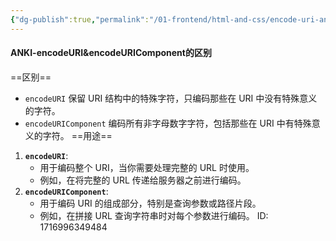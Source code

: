 ```yaml
---
{"dg-publish":true,"permalink":"/01-frontend/html-and-css/encode-uri-and-encode-uri-component/","created":"2024-09-18T14:20:16.727+08:00","updated":"2024-05-30T17:41:19.000+08:00"}
---
```


#### ANKI-encodeURI&encodeURIComponent的区别
==区别==
- `encodeURI` 保留 URI 结构中的特殊字符，只编码那些在 URI 中没有特殊意义的字符。
- `encodeURIComponent` 编码所有非字母数字字符，包括那些在 URI 中有特殊意义的字符。
==用途==
1. **`encodeURI`**:
    - 用于编码整个 URI，当你需要处理完整的 URL 时使用。
    - 例如，在将完整的 URL 传递给服务器之前进行编码。
2. **`encodeURIComponent`**:
    - 用于编码 URI 的组成部分，特别是查询参数或路径片段。
    - 例如，在拼接 URL 查询字符串时对每个参数进行编码。
ID: 1716996349484



